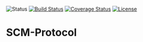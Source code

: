 ![Status](https://img.shields.io/badge/Version-Experimental-green.svg)
[![Build Status](https://api.travis-ci.org/zainryan/scm-protocol.svg?branch=master)](https://travis-ci.org/zainryan/scm-protocol/builds)
[![Coverage Status](https://img.shields.io/coveralls/github/zainryan/scm-protocol/master.svg)](https://coveralls.io/github/zainryan/scm-protocol)
[![License](https://img.shields.io/cran/l/devtools.svg)](../master/LICENSE)


# SCM-Protocol
